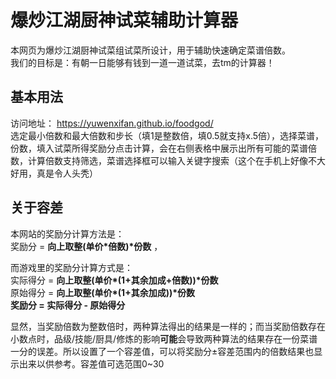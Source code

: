 # 爆炒江湖厨神试菜辅助计算器
本网页为爆炒江湖厨神试菜组试菜所设计，用于辅助快速确定菜谱倍数。  
我们的目标是：有朝一日能够有钱到一道一道试菜，去tm的计算器！
## 基本用法
访问地址： <https://yuwenxifan.github.io/foodgod/>  
选定最小倍数和最大倍数和步长（填1是整数倍，填0.5就支持x.5倍），选择菜谱，份数，填入试菜所得奖励分点击计算，会在右侧表格中展示出所有可能的菜谱倍数，计算倍数支持筛选，菜谱选择框可以输入关键字搜索（这个在手机上好像不大好用，真是令人头秃）
## 关于容差
本网站的奖励分计算方法是：  
奖励分 = **向上取整(单价\*倍数)\*份数** ，  

而游戏里的奖励分计算方式是：  
实际得分 = **向上取整(单价\*(1+其余加成+倍数))\*份数**  
原始得分 = **向上取整(单价\*(1+其余加成))\*份数**  
**奖励分 = 实际得分 - 原始得分**

显然，当奖励倍数为整数倍时，两种算法得出的结果是一样的；而当奖励倍数存在小数点时，品级/技能/厨具/修炼的影响**可能**会导致两种算法的结果存在一份菜谱一分的误差。所以设置了一个容差值，可以将奖励分±容差范围内的倍数结果也显示出来以供参考。容差值可选范围0~30
